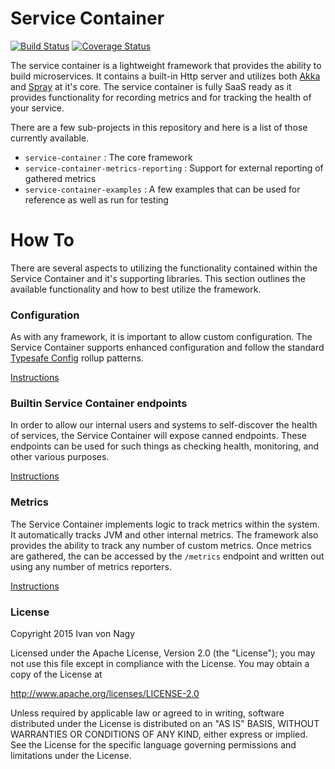 Service Container
===========================

[![Build Status](https://travis-ci.org/vonnagy/service-container.png?branch=master)](https://travis-ci.org/vonnagy/service-container)
[![Coverage Status](https://coveralls.io/repos/vonnagy/service-container/badge.svg?branch=master)](https://coveralls.io/r/vonnagy/service-container?branch=master)

The service container is a lightweight framework that provides the ability to build microservices. It contains a built-in Http server and utilizes both [Akka](http://akka.io/) and [Spray](http://spray.io/) at it's core.
The service container is fully SaaS ready as it provides functionality for recording metrics and for tracking the health of your service.

There are a few sub-projects in this repository and here is a list of those currently available.

* `service-container` : The core framework
* `service-container-metrics-reporting` : Support for external reporting of gathered metrics
* `service-container-examples` : A few examples that can be used for reference as well as run for testing

# How To

There are several aspects to utilizing the functionality contained within the Service Container and it's supporting libraries. This
section outlines the available functionality and how to best utilize the framework.

### Configuration
As with any framework, it is important to allow custom configuration. The Service Container supports enhanced
configuration and follow the standard [Typesafe Config](https://github.com/typesafehub/config) rollup patterns.

[Instructions](docs/Configuration.md)

### Builtin Service Container endpoints

In order to allow our internal users and systems to self-discover the health of services, the Service Container will
expose canned endpoints. These endpoints can be used for such things as checking health, monitoring, and other various purposes.

[Instructions](docs/Endpoints.md)

### Metrics

The Service Container implements logic to track metrics within the system. It automatically tracks JVM and other internal metrics. The framework
also provides the ability to track any number of custom metrics. Once metrics are gathered, the can be accessed by the `/metrics` endpoint and
written out using any number of metrics reporters.

[Instructions](docs/Metrics.md)


### License

Copyright 2015 Ivan von Nagy

Licensed under the Apache License, Version 2.0 (the "License");
you may not use this file except in compliance with the License.
You may obtain a copy of the License at

   http://www.apache.org/licenses/LICENSE-2.0

Unless required by applicable law or agreed to in writing, software
distributed under the License is distributed on an "AS IS" BASIS,
WITHOUT WARRANTIES OR CONDITIONS OF ANY KIND, either express or implied.
See the License for the specific language governing permissions and
limitations under the License.